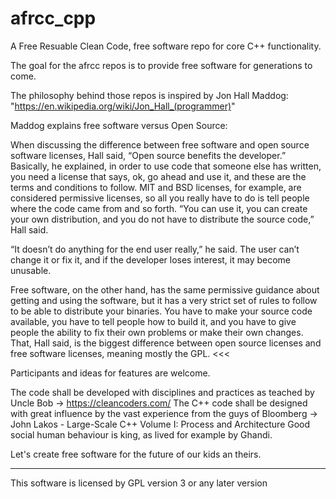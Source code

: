 # afrcc_cpp
A Free Resuable Clean Code, free software repo for core C++ functionality.

The goal for the afrcc repos is to provide free software for generations to come.

The philosophy behind those repos is inspired by Jon Hall Maddog:
 "https://en.wikipedia.org/wiki/Jon_Hall_(programmer)"
 
Maddog explains free software versus Open Source:
>>>
When discussing the difference between free software and open source software licenses, Hall said, “Open source benefits the developer.” Basically, he explained, in order to use code that someone else has written, you need a license that says, ok, go ahead and use it, and these are the terms and conditions to follow. MIT and BSD licenses, for example, are considered permissive licenses, so all you really have to do is tell people where the code came from and so forth. “You can use it, you can create your own distribution, and you do not have to distribute the source code,” Hall said. 

“It doesn’t do anything for the end user really,” he said. The user can’t change it or fix it, and if the developer loses interest, it may become unusable. 

Free software, on the other hand, has the same permissive guidance about getting and using the software, but it has a very strict set of rules to follow to be able to distribute your binaries. You have to make your source code available, you have to tell people how to build it, and you have to give people the ability to fix their own problems or make their own changes. That, Hall said, is the biggest difference between open source licenses and free software licenses, meaning mostly the GPL.
<<<

Participants and ideas for features are welcome.

The code shall be developed with disciplines and practices as teached by Uncle Bob -> https://cleancoders.com/
The C++ code shall be designed with great influence by the vast experience from the guys of Bloomberg -> John Lakos - Large-Scale C++ Volume I: Process and Architecture
Good social human behaviour is king, as lived for example by Ghandi.

Let's create free software for the future of our kids an theirs.

---
This software is licensed by GPL version 3 or any later version
